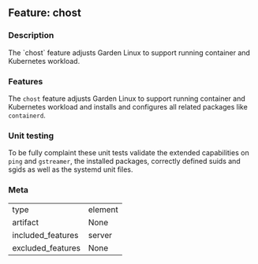 ## Feature: chost
### Description
<website-feature>
The `chost` feature adjusts Garden Linux to support running container and Kubernetes workload.
</website-feature>

### Features
The `chost` feature adjusts Garden Linux to support running container and Kubernetes workload and installs and configures all related packages like `containerd`.

### Unit testing
To be fully complaint these unit tests validate the extended capabilities on `ping` and `gstreamer`, the installed packages, correctly defined suids and sgids as well as the systemd unit files.

### Meta
|||
|---|---|
|type|element|
|artifact|None|
|included_features|server|
|excluded_features|None|
